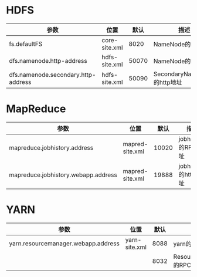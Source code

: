 # HDFS

| 参数                                | 位置          | 默认  | 描述                        |
| ----------------------------------- | ------------- | ----- | --------------------------- |
| fs.defaultFS                        | core-site.xml | 8020  | NameNode的RPC地址           |
| dfs.namenode.http-address           | hdfs-site.xml | 50070 | NameNode的http地址          |
| dfs.namenode.secondary.http-address | hdfs-site.xml | 50090 | SecondaryNameNode的http地址 |



# MapReduce

| 参数                                | 位置            | 默认  | 描述                 |
| ----------------------------------- | --------------- | ----- | -------------------- |
| mapreduce.jobhistory.address        | mapred-site.xml | 10020 | jobhistory的RPC地址  |
| mapreduce.jobhistory.webapp.address | mapred-site.xml | 19888 | jobhistory的http地址 |



# YARN

| 参数                                | 位置          | 默认 | 描述                     |
| ----------------------------------- | ------------- | ---- | ------------------------ |
| yarn.resourcemanager.webapp.address | yarn-site.xml | 8088 | yarn的http地址           |
|                                     |               | 8032 | ResourceManager的RPC地址 |

